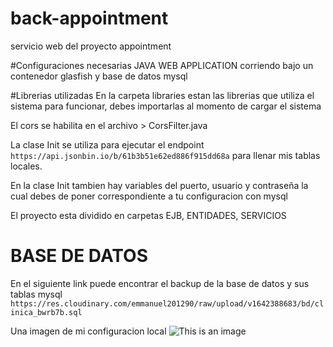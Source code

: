 # back-appointment
servicio web del proyecto appointment

#Configuraciones necesarias
JAVA WEB APPLICATION corriendo bajo un contenedor glasfish y base de datos mysql

#Librerias utilizadas
En la carpeta libraries estan las librerias que utiliza el sistema para funcionar, debes importarlas al momento de cargar el sistema

El cors se habilita en el archivo > CorsFilter.java

La clase Init se utiliza para ejecutar el endpoint `https://api.jsonbin.io/b/61b3b51e62ed886f915dd68a` para llenar mis tablas locales. 

En la clase Init tambien hay variables del puerto, usuario y contraseña la cual debes de poner correspondiente a tu configuracion con mysql

El proyecto esta dividido en carpetas EJB, ENTIDADES, SERVICIOS 

# BASE DE DATOS

En el siguiente link puede encontrar el backup de la base de datos y sus tablas mysql `https://res.cloudinary.com/emmanuel201290/raw/upload/v1642388683/bd/clinica_bwrb7b.sql`

Una imagen de mi configuracion local ![This is an image](https://res.cloudinary.com/emmanuel201290/image/upload/v1642388960/bd/configuracion_rc7icg.png)
